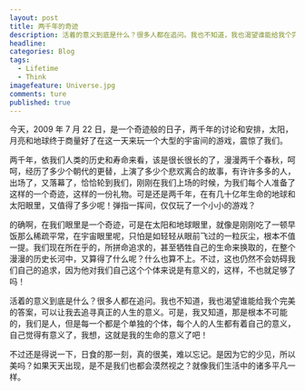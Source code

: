 ```yaml
---
layout: post  
title: 两千年的奇迹   
description: 活着的意义到底是什么？很多人都在追问。我也不知道，我也渴望谁能给我个完美的答案，可以让我去追寻真正的人生的意义。      
headline: 
categories: Blog  
tags: 
  - Lifetime 
  - Think   
imagefeature: Universe.jpg 
comments: ture  
published: true  
---
```




今天，2009 年 7 月 22 日，是一个奇迹般的日子，两千年的讨论和安排，太阳，月亮和地球终于商量好了在这一天来玩一个大型的宇宙间的游戏，震惊了我们。

两千年，依我们人类的历史和寿命来看，该是很长很长的了，漫漫两千个春秋，呵呵，经历了多少个朝代的更替，上演了多少个悲欢离合的故事，有许许多多的人，出场了，又落幕了，恰恰轮到我们，刚刚在我们上场的时候，为我们每个人准备了这样的一个奇迹，这样的一份礼物。可是还是两千年，在有几十亿年生命的地球和太阳眼里，又值得了多少呢！弹指一挥间，仅仅玩了一个小小的游戏？

的确啊，在我们眼里是一个奇迹，可是在太阳和地球眼里，就像是刚刚吃了一顿早饭那么稀疏平常，在宇宙眼里呢，只怕是如轻轻从眼前飞过的一粒灰尘，根本不值一提。我们现在所在乎的，所拼命追求的，甚至牺牲自己的生命来换取的，在整个漫漫的历史长河中，又算得了什么呢？什么也算不上。不过，这也仍然不会妨碍我们自己的追求，因为他对我们自己这个个体来说是有意义的，这样，不也就足够了吗！

活着的意义到底是什么？很多人都在追问。我也不知道，我也渴望谁能给我个完美的答案，可以让我去追寻真正的人生的意义。可是，我又知道，那是根本不可能的，我们是人，但是每一个都是个单独的个体，每个人的人生都有着自己的意义，自己觉得有意义了，我想，这就是我的生命的意义了吧！

不过还是得说一下，日食的那一刻，真的很美，难以忘记。是因为它的少见，所以美吗？如果天天出现，是不是我们也都会漠然视之？就像我们生活中的诸多平凡一样。